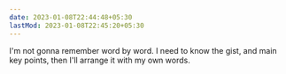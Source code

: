 ```yaml
---
date: 2023-01-08T22:44:48+05:30
lastMod: 2023-01-08T22:45:20+05:30
---
```


I'm not gonna remember word by word. I need to know the gist, and main key points, then I'll arrange it with my own words.
